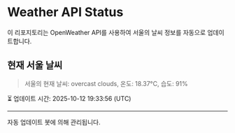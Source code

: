 
# Weather API Status

이 리포지토리는 OpenWeather API를 사용하여 서울의 날씨 정보를 자동으로 업데이트합니다.

## 현재 서울 날씨
> 서울의 현재 날씨: overcast clouds, 온도: 18.37°C, 습도: 91%

⏳ 업데이트 시간: 2025-10-12 19:33:56 (UTC)

---
자동 업데이트 봇에 의해 관리됩니다.
